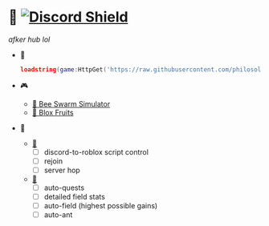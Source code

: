 # 🌙 [![Discord Shield](https://discordapp.com/api/guilds/958056630321303602/widget.png)](https://discord.gg/sYqDpbPYb7)
*afker hub lol*
- 🧵
	```lua
	loadstring(game:HttpGet('https://raw.githubusercontent.com/philosolog/sleepy/main/loader.lua'))()
	```
- 🎮
	- [🐝 Bee Swarm Simulator](https://www.roblox.com/games/1537690962)
	- [🍈 Blox Fruits](https://www.roblox.com/games/2753915549)

- 📝
	- [🌙](https://github.com/philosolog/sleepy)
		- [ ] discord-to-roblox script control
		- [ ] rejoin
		- [ ] server hop
	- [🐝](https://www.roblox.com/games/1537690962)
		- [ ] auto-quests
		- [ ] detailed field stats
		- [ ] auto-field (highest possible gains)
		- [ ] auto-ant